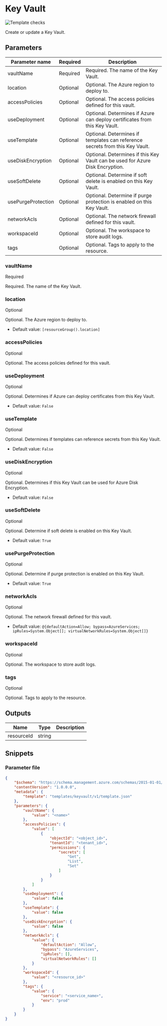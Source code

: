 # Key Vault

![Template checks](https://img.shields.io/badge/Template-Pass-green?style=flat-square)

Create or update a Key Vault.

## Parameters

Parameter name | Required | Description
-------------- | -------- | -----------
vaultName      | Required | Required. The name of the Key Vault.
location       | Optional | Optional. The Azure region to deploy to.
accessPolicies | Optional | Optional. The access policies defined for this vault.
useDeployment  | Optional | Optional. Determines if Azure can deploy certificates from this Key Vault.
useTemplate    | Optional | Optional. Determines if templates can reference secrets from this Key Vault.
useDiskEncryption | Optional | Optional. Determines if this Key Vault can be used for Azure Disk Encryption.
useSoftDelete  | Optional | Optional. Determine if soft delete is enabled on this Key Vault.
usePurgeProtection | Optional | Optional. Determine if purge protection is enabled on this Key Vault.
networkAcls    | Optional | Optional. The network firewall defined for this vault.
workspaceId    | Optional | Optional. The workspace to store audit logs.
tags           | Optional | Optional. Tags to apply to the resource.

### vaultName

Required

Required. The name of the Key Vault.

### location

Optional

Optional. The Azure region to deploy to.

- Default value: `[resourceGroup().location]`

### accessPolicies

Optional

Optional. The access policies defined for this vault.

### useDeployment

Optional

Optional. Determines if Azure can deploy certificates from this Key Vault.

- Default value: `False`

### useTemplate

Optional

Optional. Determines if templates can reference secrets from this Key Vault.

- Default value: `False`

### useDiskEncryption

Optional

Optional. Determines if this Key Vault can be used for Azure Disk Encryption.

- Default value: `False`

### useSoftDelete

Optional

Optional. Determine if soft delete is enabled on this Key Vault.

- Default value: `True`

### usePurgeProtection

Optional

Optional. Determine if purge protection is enabled on this Key Vault.

- Default value: `True`

### networkAcls

Optional

Optional. The network firewall defined for this vault.

- Default value: `@{defaultAction=Allow; bypass=AzureServices; ipRules=System.Object[]; virtualNetworkRules=System.Object[]}`

### workspaceId

Optional

Optional. The workspace to store audit logs.

### tags

Optional

Optional. Tags to apply to the resource.

## Outputs

Name | Type | Description
---- | ---- | -----------
resourceId | string |

## Snippets

### Parameter file

```json
{
    "$schema": "https://schema.management.azure.com/schemas/2015-01-01/deploymentParameters.json#",
    "contentVersion": "1.0.0.0",
    "metadata": {
        "template": "templates/keyvault/v1/template.json"
    },
    "parameters": {
        "vaultName": {
            "value": "<name>"
        },
        "accessPolicies": {
            "value": [
                {
                    "objectId": "<object_id>",
                    "tenantId": "<tenant_id>",
                    "permissions": {
                        "secrets": [
                            "Get",
                            "List",
                            "Set"
                        ]
                    }
                }
            ]
        },
        "useDeployment": {
            "value": false
        },
        "useTemplate": {
            "value": false
        },
        "useDiskEncryption": {
            "value": false
        },
        "networkAcls": {
            "value": {
                "defaultAction": "Allow",
                "bypass": "AzureServices",
                "ipRules": [],
                "virtualNetworkRules": []
            }
        },
        "workspaceId": {
            "value": "<resource_id>"
        },
        "tags": {
            "value": {
                "service": "<service_name>",
                "env": "prod"
            }
        }
    }
}
```
